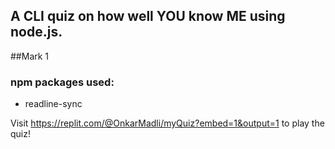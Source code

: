 ## A CLI quiz on how well YOU know ME using node.js.

##Mark 1

### npm packages used:
  - readline-sync
  
 Visit https://replit.com/@OnkarMadli/myQuiz?embed=1&output=1 to play the quiz!

